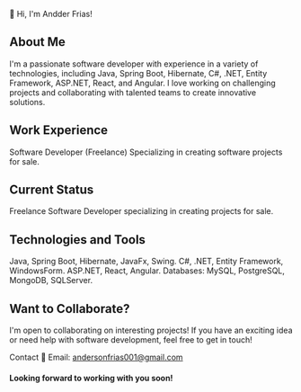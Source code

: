 
👋 Hi, I'm Andder Frias!

## About Me
I'm a passionate software developer with experience in a variety of technologies, 
including Java, Spring Boot, Hibernate, C#, .NET, Entity Framework, ASP.NET, React, and Angular. 
I love working on challenging projects and collaborating with talented teams to create innovative solutions.

## Work Experience
Software Developer (Freelance)
Specializing in creating software projects for sale.

## Current Status
Freelance Software Developer specializing in creating projects for sale.

## Technologies and Tools
Java, Spring Boot, Hibernate, JavaFx, Swing.
C#, .NET, Entity Framework, WindowsForm.
ASP.NET, React, Angular.
Databases: MySQL, PostgreSQL, MongoDB, SQLServer.

## Want to Collaborate?
I'm open to collaborating on interesting projects! If you have an exciting idea or need help with software development, feel free to get in touch!

Contact
📧 Email: andersonfrias001@gmail.com

#### Looking forward to working with you soon!
